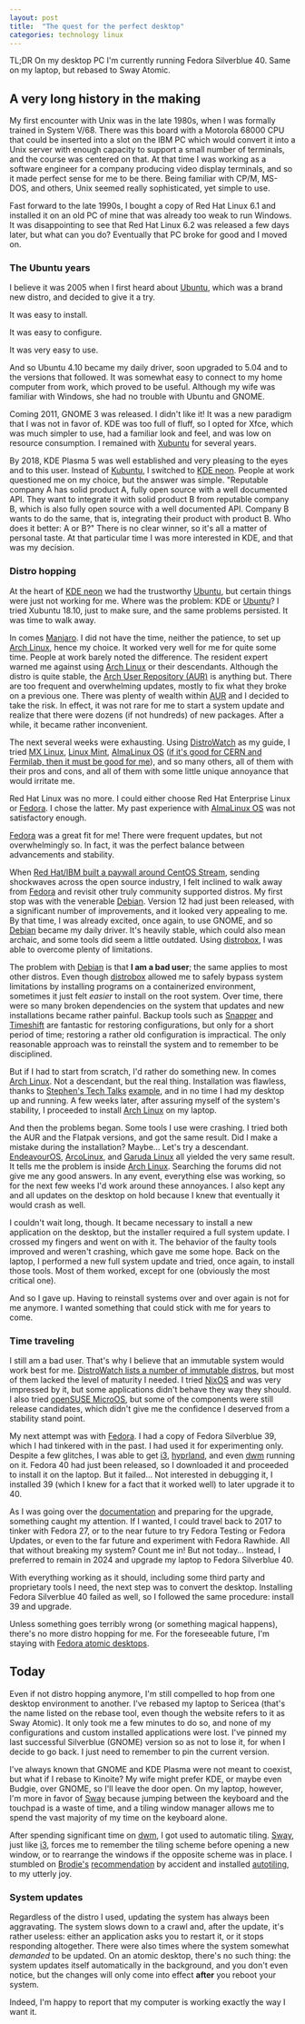 ```yaml
---
layout: post
title:  "The quest for the perfect desktop"
categories: technology linux
---
```

TL;DR On my desktop PC I'm currently running Fedora Silverblue 40. Same on my laptop, but rebased to Sway Atomic.

## A very long history in the making

My first encounter with Unix was in the late 1980s, when I was formally trained in System V/68. There was this board with a Motorola 68000 CPU that could be inserted into a slot on the IBM PC which would convert it into a Unix server with enough capacity to support a small number of terminals, and the course was centered on that. At that time I was working as a software engineer for a company producing video display terminals, and so it made perfect sense for me to be there. Being familiar with CP/M, MS-DOS, and others, Unix seemed really sophisticated, yet simple to use.

Fast forward to the late 1990s, I bought a copy of Red Hat Linux 6.1 and installed it on an old PC of mine that was already too weak to run Windows. It was disappointing to see that Red Hat Linux 6.2 was released a few days later, but what can you do? Eventually that PC broke for good and I moved on.

### The Ubuntu years

I believe it was 2005 when I first heard about [Ubuntu][ubuntu], which was a brand new distro, and decided to give it a try.

It was easy to install.

It was easy to configure.

It was very easy to use.

And so Ubuntu 4.10 became my daily driver, soon upgraded to 5.04 and to the versions that followed. It was somewhat easy to connect to my home computer from work, which proved to be useful. Although my wife was familiar with Windows, she had no trouble with Ubuntu and GNOME.

Coming 2011, GNOME 3 was released. I didn't like it! It was a new paradigm that I was not in favor of. KDE was too full of fluff, so I opted for Xfce, which was much simpler to use, had a familiar look and feel, and was low on resource consumption. I remained with [Xubuntu][xubuntu] for several years.

By 2018, KDE Plasma 5 was well established and very pleasing to the eyes and to this user. Instead of [Kubuntu][kubuntu], I switched to [KDE neon][neon]. People at work questioned me on my choice, but the answer was simple. "Reputable company A has solid product A, fully open source with a well documented API. They want to integrate it with solid product B from reputable company B, which is also fully open source with a well documented API. Company B wants to do the same, that is, integrating their product with product B. Who does it better: A or B?" There is no clear winner, so it's all a matter of personal taste. At that particular time I was more interested in KDE, and that was my decision.

### Distro hopping

At the heart of [KDE neon][neon] we had the trustworthy [Ubuntu][ubuntu], but certain things were just not working for me. Where was the problem: KDE or [Ubuntu][ubuntu]? I tried Xubuntu 18.10, just to make sure, and the same problems persisted. It was time to walk away.

In comes [Manjaro][manjaro]. I did not have the time, neither the patience, to set up [Arch Linux][arch], hence my choice. It worked very well for me for quite some time. People at work barely noted the difference. The resident expert warned me against using [Arch Linux][arch] or their descendants. Although the distro is quite stable, the [Arch User Repository (AUR)][aur] is anything but. There are too frequent and overwhelming updates, mostly to fix what they broke on a previous one. There was plenty of wealth within [AUR][aur] and I decided to take the risk. In effect, it was not rare for me to start a system update and realize that there were dozens (if not hundreds) of new packages. After a while, it became rather inconvenient.

The next several weeks were exhausting. Using [DistroWatch][distrowatch] as my guide, I tried [MX Linux][mx], [Linux Mint][mint], [AlmaLinux OS][alma] ([if it's good for CERN and Fermilab, then it must be good for me][cern]), and so many others, all of them with their pros and cons, and all of them with some little unique annoyance that would irritate me.

Red Hat Linux was no more. I could either choose Red Hat Enterprise Linux or [Fedora][fedora]. I chose the latter. My past experience with [AlmaLinux OS][alma] was not satisfactory enough.

[Fedora][fedora] was a great fit for me! There were frequent updates, but not overwhelmingly so. In fact, it was the perfect balance between advancements and stability.

When [Red Hat/IBM built a paywall around CentOS Stream][centos], sending shockwaves across the open source industry, I felt inclined to walk away from [Fedora][fedora] and revisit other truly community supported distros. My first stop was with the venerable [Debian][debian]. Version 12 had just been released, with a significant number of improvements, and it looked very appealing to me. By that time, I was already excited, once again, to use GNOME, and so [Debian][debian] became my daily driver. It's heavily stable, which could also mean archaic, and some tools did seem a little outdated. Using [distrobox][dbox], I was able to overcome plenty of limitations.

The problem with [Debian][debian] is that **I am a bad user**; the same applies to most other distros. Even though [distrobox][dbox] allowed me to safely bypass system limitations by installing programs on a containerized environment, sometimes it just felt *easier* to install on the root system. Over time, there were so many broken dependencies on the system that updates and new installations became rather painful. Backup tools such as [Snapper][snapper] and [Timeshift][timeshift] are fantastic for restoring configurations, but only for a short period of time; restoring a rather old configuration is impractical. The only reasonable approach was to reinstall the system and to remember to be disciplined.

But if I had to start from scratch, I'd rather do something new. In comes [Arch Linux][arch]. Not a descendant, but the real thing. Installation was flawless, thanks to [Stephen's Tech Talks][stt] [example][guide], and in no time I had my desktop up and running. A few weeks later, after assuring myself of the system's stability, I proceeded to install [Arch Linux][arch] on my laptop.

And then the problems began. Some tools I use were crashing. I tried both the AUR and the Flatpak versions, and got the same result. Did I make a mistake during the installation? Maybe… Let's try a descendant. [EndeavourOS][endeavouros], [ArcoLinux][arco], and [Garuda Linux][garuda] all yielded the very same result. It tells me the problem is inside [Arch Linux][arch]. Searching the forums did not give me any good answers. In any event, everything else was working, so for the next few weeks I'd work around these annoyances. I also kept any and all updates on the desktop on hold because I knew that eventually it would crash as well.

I couldn't wait long, though. It became necessary to install a new application on the desktop, but the installer required a full system update. I crossed my fingers and went on with it. The behavior of the faulty tools improved and weren't crashing, which gave me some hope. Back on the laptop, I performed a new full system update and tried, once again, to install those tools. Most of them worked, except for one (obviously the most critical one).

And so I gave up. Having to reinstall systems over and over again is not for me anymore. I wanted something that could stick with me for years to come.

### Time traveling

I still am a bad user. That's why I believe that an immutable system would work best for me. [DistroWatch lists a number of immutable distros][immutable], but most of them lacked the level of maturity I needed. I tried [NixOS][nixos] and was very impressed by it, but some applications didn't behave they way they should. I also tried [openSUSE MicroOS][microos], but some of the components were still release candidates, which didn't give me the confidence I deserved from a stability stand point.

My next attempt was with [Fedora][fedora]. I had a copy of Fedora Silverblue 39, which I had tinkered with in the past. I had used it for experimenting only. Despite a few glitches, I was able to get [i3][i3wm], [hyprland][hypr], and even [dwm][suckless] running on it. Fedora 40 had just been released, so I downloaded it and proceeded to install it on the laptop. But it failed… Not interested in debugging it, I installed 39 (which I knew for a fact that it worked well) to later upgrade it to 40.

As I was going over the [documentation][upgrade] and preparing for the upgrade, something caught my attention. If I wanted, I could travel back to 2017 to tinker with Fedora 27, or to the near future to try Fedora Testing or Fedora Updates, or even to the far future and experiment with Fedora Rawhide. All that without breaking my system? Count me in! But not today… Instead, I preferred to remain in 2024 and upgrade my laptop to Fedora Silverblue 40.

With everything working as it should, including some third party and proprietary tools I need, the next step was to convert the desktop. Installing Fedora Silverblue 40 failed as well, so I followed the same procedure: install 39 and upgrade.

Unless something goes terribly wrong (or something magical happens), there's no more distro hopping for me. For the foreseeable future, I'm staying with [Fedora atomic desktops][fedora].

## Today

Even if not distro hopping anymore, I'm still compelled to hop from one desktop environment to another. I've rebased my laptop to Sericea (that's the name listed on the rebase tool, even though the website refers to it as Sway Atomic). It only took me a few minutes to do so, and none of my configurations and custom installed applications were lost. I've pinned my last successful Silverblue (GNOME) version so as not to lose it, for when I decide to go back. I just need to remember to pin the current version.

I've always known that GNOME and KDE Plasma were not meant to coexist, but what if I rebase to Kinoite? My wife might prefer KDE, or maybe even Budgie, over GNOME, so I'll leave the door open. On my laptop, however, I'm more in favor of [Sway][sway] because jumping between the keyboard and the touchpad is a waste of time, and a tiling window manager allows me to spend the vast majority of my time on the keyboard alone.

After spending significant time on [dwm][suckless], I got used to automatic tiling. [Sway][sway], just like [i3][i3wm], forces me to remember the tiling scheme before opening a new window, or to rearrange the windows if the opposite scheme was in place. I stumbled on [Brodie's][brodie] [recommendation][recommend] by accident and installed [autotiling][auto], to my utterly joy.

### System updates

Regardless of the distro I used, updating the system has always been aggravating. The system slows down to a crawl and, after the update, it's rather useless: either an application asks you to restart it, or it stops responding altogether. There were also times where the system somewhat *demanded* to be updated. On an atomic desktop, there's no such thing: the system updates itself automatically in the background, and you don't even notice, but the changes will only come into effect **after** you reboot your system.

Indeed, I'm happy to report that my computer is working exactly the way I want it.

[alma]: https://almalinux.org/
[arch]: https://archlinux.org/
[arco]: https://arcolinux.com/
[aur]: https://aur.archlinux.org/
[auto]: https://github.com/nwg-piotr/autotiling
[brodie]: https://www.youtube.com/channel/UCld68syR8Wi-GY_n4CaoJGA
[centos]: https://www.servethehome.com/ibm-red-hat-puts-rhel-source-behind-paywall/
[cern]: https://www.businesswire.com/news/home/20230413005066/en/AlmaLinux-to-be-Used-by-CERN-and-Fermilab-in-Groundbreaking-Physics-Experiments
[dbox]: https://distrobox.it/
[debian]: https://www.debian.org/
[distrowatch]: https://distrowatch.com/
[endeavouros]: https://endeavouros.com/
[fedora]: https://fedoraproject.org/
[garuda]: https://garudalinux.org/
[guide]: https://www.youtube.com/watch?v=zQQN3Pj4K0Y
[hypr]: https://hyprland.org/
[i3wm]: https://i3wm.org/
[immutable]: https://distrowatch.com/search.php?category=Immutable#simple
[kubuntu]: https://kubuntu.org/
[manjaro]: https://manjaro.org/
[microos]: https://microos.opensuse.org/
[mint]: https://www.linuxmint.com/
[mx]: https://mxlinux.org/
[neon]: https://neon.kde.org/
[nixos]: https://nixos.org/
[recommend]: https://www.youtube.com/watch?v=xCqPgQ-Vh3E
[snapper]: https://github.com/openSUSE/snapper
[stt]: https://www.youtube.com/channel/UCw5X5HfFVvErNL6-e0ol50g
[suckless]: https://dwm.suckless.org/
[sway]: https://swaywm.org/
[timeshift]: https://github.com/linuxmint/timeshift
[ubuntu]: https://ubuntu.com/
[upgrade]: https://docs.fedoraproject.org/en-US/fedora-silverblue/updates-upgrades-rollbacks/
[xubuntu]: https://xubuntu.org/
